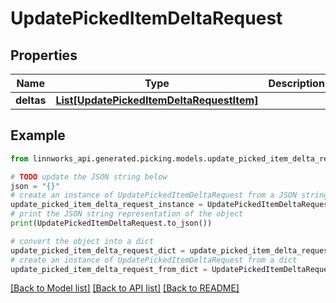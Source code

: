 # UpdatePickedItemDeltaRequest


## Properties

Name | Type | Description | Notes
------------ | ------------- | ------------- | -------------
**deltas** | [**List[UpdatePickedItemDeltaRequestItem]**](UpdatePickedItemDeltaRequestItem.md) |  | [optional] 

## Example

```python
from linnworks_api.generated.picking.models.update_picked_item_delta_request import UpdatePickedItemDeltaRequest

# TODO update the JSON string below
json = "{}"
# create an instance of UpdatePickedItemDeltaRequest from a JSON string
update_picked_item_delta_request_instance = UpdatePickedItemDeltaRequest.from_json(json)
# print the JSON string representation of the object
print(UpdatePickedItemDeltaRequest.to_json())

# convert the object into a dict
update_picked_item_delta_request_dict = update_picked_item_delta_request_instance.to_dict()
# create an instance of UpdatePickedItemDeltaRequest from a dict
update_picked_item_delta_request_from_dict = UpdatePickedItemDeltaRequest.from_dict(update_picked_item_delta_request_dict)
```
[[Back to Model list]](../README.md#documentation-for-models) [[Back to API list]](../README.md#documentation-for-api-endpoints) [[Back to README]](../README.md)


